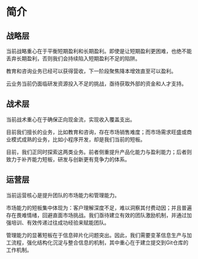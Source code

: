 # 简介

## 战略层

当前战略重心在于平衡短期盈利和长期盈利。即使是让短期盈利更困难，也绝不能丢弃长期盈利，否则我们会持续陷入短期盈利不足的陷阱。

教育和咨询业务已经可以获得营收，下一阶段聚焦降本增效直至可以盈利。

云业务当前仍面临研发资源投入不足的挑战，亟待获取外部的资金和人才支持。

## 战术层

​​当前战术重心在于确保正向现金流，实现收入覆盖支出。

目前我们擅长的业务，比如教育和咨询，存在市场销售难度；而市场需求旺盛或商业模式成熟的业务，比如小程序开发，却是我们当前的短板。​

目前，我们正同时探索这两类业务。前者侧重提升产品化能力与盈利能力；后者则致力于补齐能力短板，研发与创新更有竞争力的体系。​

## 运营层

​​当前运营核心是提升团队的市场能力和管理能力。

市场能力的短板集中体现为：客户理解深度不足，难以洞察其付费动因；并且普遍存在畏难情绪，回避直面市场挑战。​​我们亟待建立有效的团队激励机制，并通过加强培训、有效传递过往成功经验来赋能团队。

管理能力的显著短板在于信息碎片化问题突出。因此，我们需要变革信息生产与加工流程，强化结构化沉淀与整合信息的机制，其中重心在于建立提交到Git仓库的工作机制。​
